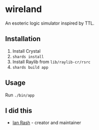 # wireland

An esoteric logic simulator inspired by TTL. 

## Installation

1. Install Crystal
2. `shards install`
3. Install Raylib from `lib/raylib-cr/rsrc`
4. `shards build app`

## Usage

Run `./bin/app`
## I did this

- [Ian Rash](https://github.com/sol-vin) - creator and maintainer
